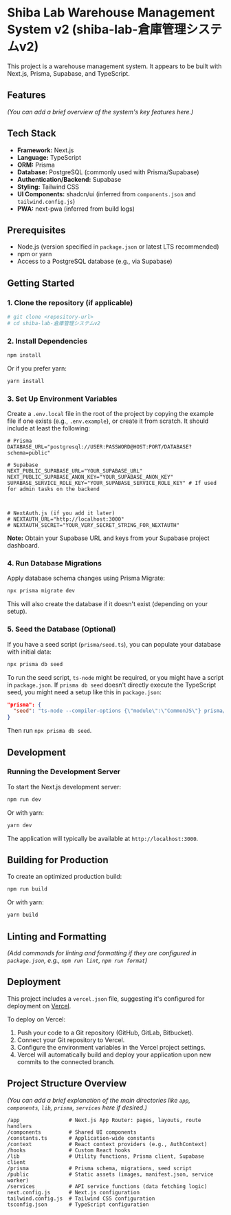 # Shiba Lab Warehouse Management System v2 (shiba-lab-倉庫管理システムv2)

This project is a warehouse management system. It appears to be built with Next.js, Prisma, Supabase, and TypeScript.

## Features

*(You can add a brief overview of the system's key features here.)*

## Tech Stack

*   **Framework:** Next.js
*   **Language:** TypeScript
*   **ORM:** Prisma
*   **Database:** PostgreSQL (commonly used with Prisma/Supabase)
*   **Authentication/Backend:** Supabase
*   **Styling:** Tailwind CSS
*   **UI Components:** shadcn/ui (inferred from `components.json` and `tailwind.config.js`)
*   **PWA:** next-pwa (inferred from build logs)

## Prerequisites

*   Node.js (version specified in `package.json` or latest LTS recommended)
*   npm or yarn
*   Access to a PostgreSQL database (e.g., via Supabase)

## Getting Started

### 1. Clone the repository (if applicable)

```bash
# git clone <repository-url>
# cd shiba-lab-倉庫管理システムv2
```

### 2. Install Dependencies

```bash
npm install
```
Or if you prefer yarn:
```bash
yarn install
```

### 3. Set Up Environment Variables

Create a `.env.local` file in the root of the project by copying the example file if one exists (e.g., `.env.example`), or create it from scratch.
It should include at least the following:

```env
# Prisma
DATABASE_URL="postgresql://USER:PASSWORD@HOST:PORT/DATABASE?schema=public"

# Supabase
NEXT_PUBLIC_SUPABASE_URL="YOUR_SUPABASE_URL"
NEXT_PUBLIC_SUPABASE_ANON_KEY="YOUR_SUPABASE_ANON_KEY"
SUPABASE_SERVICE_ROLE_KEY="YOUR_SUPABASE_SERVICE_ROLE_KEY" # If used for admin tasks on the backend



# NextAuth.js (if you add it later)
# NEXTAUTH_URL="http://localhost:3000"
# NEXTAUTH_SECRET="YOUR_VERY_SECRET_STRING_FOR_NEXTAUTH"
```

**Note:** Obtain your Supabase URL and keys from your Supabase project dashboard.

### 4. Run Database Migrations

Apply database schema changes using Prisma Migrate:

```bash
npx prisma migrate dev
```
This will also create the database if it doesn't exist (depending on your setup).

### 5. Seed the Database (Optional)

If you have a seed script (`prisma/seed.ts`), you can populate your database with initial data:

```bash
npx prisma db seed
```
To run the seed script, `ts-node` might be required, or you might have a script in `package.json`. If `prisma db seed` doesn't directly execute the TypeScript seed, you might need a setup like this in `package.json`:
```json
"prisma": {
  "seed": "ts-node --compiler-options {\"module\":\"CommonJS\"} prisma/seed.ts"
}
```
Then run `npx prisma db seed`.

## Development

### Running the Development Server

To start the Next.js development server:

```bash
npm run dev
```
Or with yarn:
```bash
yarn dev
```
The application will typically be available at `http://localhost:3000`.

## Building for Production

To create an optimized production build:

```bash
npm run build
```
Or with yarn:
```bash
yarn build
```

## Linting and Formatting

*(Add commands for linting and formatting if they are configured in `package.json`, e.g., `npm run lint`, `npm run format`)*

## Deployment

This project includes a `vercel.json` file, suggesting it's configured for deployment on [Vercel](https://vercel.com/).

To deploy on Vercel:
1.  Push your code to a Git repository (GitHub, GitLab, Bitbucket).
2.  Connect your Git repository to Vercel.
3.  Configure the environment variables in the Vercel project settings.
4.  Vercel will automatically build and deploy your application upon new commits to the connected branch.

## Project Structure Overview

*(You can add a brief explanation of the main directories like `app`, `components`, `lib`, `prisma`, `services` here if desired.)*

```
/app                # Next.js App Router: pages, layouts, route handlers
/components         # Shared UI components
/constants.ts       # Application-wide constants
/context            # React context providers (e.g., AuthContext)
/hooks              # Custom React hooks
/lib                # Utility functions, Prisma client, Supabase client
/prisma             # Prisma schema, migrations, seed script
/public             # Static assets (images, manifest.json, service worker)
/services           # API service functions (data fetching logic)
next.config.js      # Next.js configuration
tailwind.config.js  # Tailwind CSS configuration
tsconfig.json       # TypeScript configuration
```
